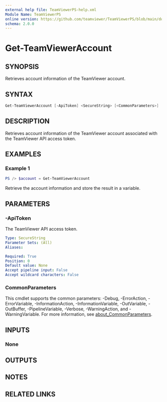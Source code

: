 ```yaml
---
external help file: TeamViewerPS-help.xml
Module Name: TeamViewerPS
online version: https://github.com/teamviewer/TeamViewerPS/blob/main/docs/Cmdlets_help/Get-TeamViewerAccount.md
schema: 2.0.0
---
```


# Get-TeamViewerAccount

## SYNOPSIS

Retrieves account information of the TeamViewer account.

## SYNTAX

```powershell
Get-TeamViewerAccount [-ApiToken] <SecureString> [<CommonParameters>]
```

## DESCRIPTION

Retrieves account information of the TeamViewer account associated with the
TeamViewer API access token.

## EXAMPLES

### Example 1

```powershell
PS /> $account = Get-TeamViewerAccount
```

Retrieve the account information and store the result in a variable.

## PARAMETERS

### -ApiToken

The TeamViewer API access token.

```yaml
Type: SecureString
Parameter Sets: (All)
Aliases:

Required: True
Position: 0
Default value: None
Accept pipeline input: False
Accept wildcard characters: False
```

### CommonParameters

This cmdlet supports the common parameters: -Debug, -ErrorAction, -ErrorVariable, -InformationAction, -InformationVariable, -OutVariable, -OutBuffer, -PipelineVariable, -Verbose, -WarningAction, and -WarningVariable. For more information, see [about_CommonParameters](http://go.microsoft.com/fwlink/?LinkID=113216).

## INPUTS

### None

## OUTPUTS

## NOTES

## RELATED LINKS
